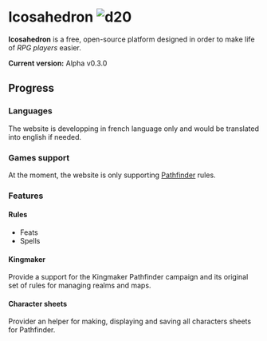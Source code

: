 # Icosahedron ![d20](http://icosahedron.kmecnin.net/favicon.ico)

**Icosahedron** is a free, open-source platform designed in order to make life of *RPG players* easier.

**Current version:** Alpha v0.3.0

## Progress

### Languages
The website is developping in french language only and would be translated into english if needed.

### Games support
At the moment, the website is only supporting [Pathfinder](http://paizo.com/pathfinder) rules.

### Features

#### Rules
- Feats
- Spells

#### Kingmaker
Provide a support for the Kingmaker Pathfinder campaign and its original set of rules for managing realms and maps.

#### Character sheets
Provider an helper for making, displaying and saving all characters sheets for Pathfinder.

